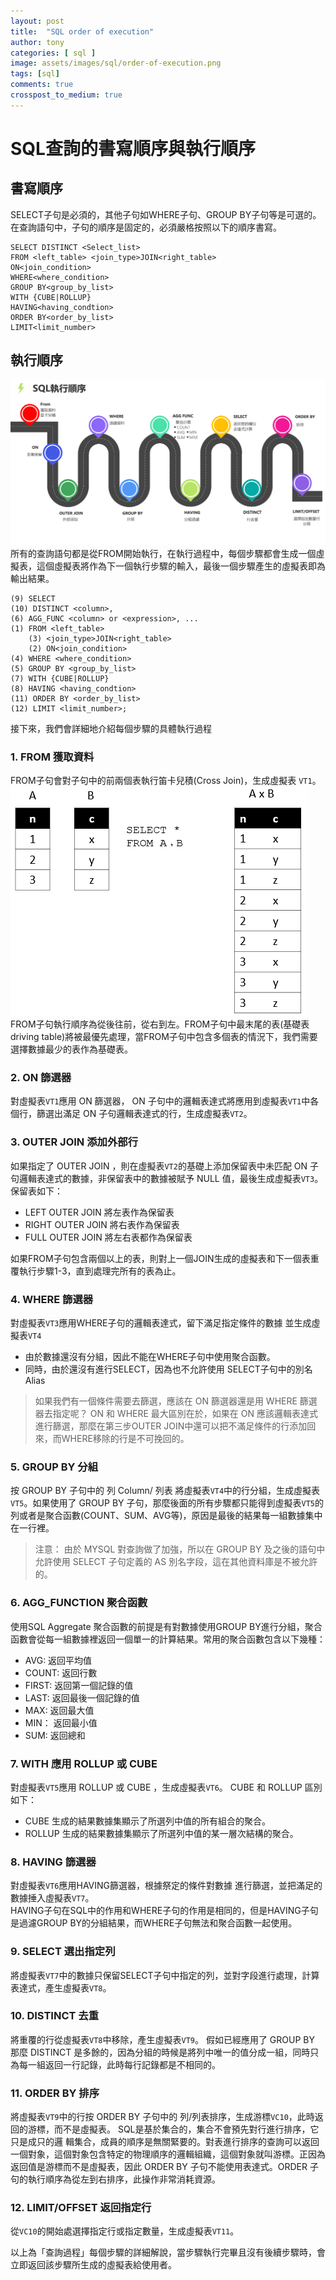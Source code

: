 ```yaml
---
layout: post
title:  "SQL order of execution"
author: tony
categories: [ sql ]
image: assets/images/sql/order-of-execution.png
tags: [sql]
comments: true
crosspost_to_medium: true
---
```

# SQL查詢的書寫順序與執行順序
## 書寫順序
SELECT子句是必須的，其他子句如WHERE子句、GROUP BY子句等是可選的。
在查詢語句中，子句的順序是固定的，必須嚴格按照以下的順序書寫。
```
SELECT DISTINCT <Select_list>
FROM <left_table> <join_type>JOIN<right_table>
ON<join_condition>
WHERE<where_condition>
GROUP BY<group_by_list>
WITH {CUBE|ROLLUP}
HAVING<having_condtion>
ORDER BY<order_by_list>
LIMIT<limit_number>
```
## 執行順序
![](../../assets/images/sql/execute-order.png)  
所有的查詢語句都是從FROM開始執行，在執行過程中，每個步驟都會生成一個虛擬表，這個虛擬表將作為下一個執行步驟的輸入，最後一個步驟產生的虛擬表即為輸出結果。
```
(9) SELECT 
(10) DISTINCT <column>,
(6) AGG_FUNC <column> or <expression>, ...
(1) FROM <left_table> 
    (3) <join_type>JOIN<right_table>
    (2) ON<join_condition>
(4) WHERE <where_condition>
(5) GROUP BY <group_by_list>
(7) WITH {CUBE|ROLLUP}
(8) HAVING <having_condtion>
(11) ORDER BY <order_by_list>
(12) LIMIT <limit_number>;
```

接下來，我們會詳細地介紹每個步驟的具體執行過程
### 1. FROM 獲取資料
FROM子句會對子句中的前兩個表執行笛卡兒積(Cross Join)，生成虛擬表 `VT1`。
![](../../assets/images/sql/cross-join.png)  
FROM子句執行順序為從後往前，從右到左。FROM子句中最末尾的表(基礎表 driving table)將被最優先處理，當FROM子句中包含多個表的情況下，我們需要選擇數據最少的表作為基礎表。

### 2. ON 篩選器
對虛擬表`VT1`應用 ON 篩選器， ON 子句中的邏輯表達式將應用到虛擬表`VT1`中各個行，篩選出滿足 ON 子句邏輯表達式的行，生成虛擬表`VT2`。

### 3. OUTER JOIN 添加外部行
如果指定了 OUTER JOIN ，則在虛擬表`VT2`的基礎上添加保留表中未匹配 ON 子句邏輯表達式的數據，非保留表中的數據被賦予 NULL 值，最後生成虛擬表`VT3`。  
保留表如下：
- LEFT OUTER JOIN 將左表作為保留表
- RIGHT OUTER JOIN 將右表作為保留表
- FULL OUTER JOIN 將左右表都作為保留表

如果FROM子句包含兩個以上的表，則對上一個JOIN生成的虛擬表和下一個表重覆執行步驟1-3，直到處理完所有的表為止。

### 4. WHERE 篩選器
對虛擬表`VT3`應用WHERE子句的邏輯表達式，留下滿足指定條件的數據 並生成虛擬表`VT4`
- 由於數據還沒有分組，因此不能在WHERE子句中使用聚合函數。
- 同時，由於還沒有進行SELECT，因為也不允許使用 SELECT子句中的別名Alias

> 如果我們有一個條件需要去篩選，應該在 ON 篩選器還是用 WHERE 篩選器去指定呢？
> ON 和 WHERE 最大區別在於，如果在 ON 應該邏輯表達式進行篩選，那麼在第三步OUTER JOIN中還可以把不滿足條件的行添加回來，而WHERE移除的行是不可挽回的。
> 
### 5. GROUP BY 分組
按 GROUP BY 子句中的 列 Column/ 列表 將虛擬表`VT4`中的行分組，生成虛擬表`VT5`。如果使用了 GROUP BY 子句，那麼後面的所有步驟都只能得到虛擬表`VT5`的列或者是聚合函數(COUNT、SUM、AVG等)，原因是最後的結果每一組數據集中在一行裡。

> 注意： 由於 MYSQL 對查詢做了加強，所以在 GROUP BY 及之後的語句中允許使用 SELECT 子句定義的 AS 別名字段，這在其他資料庫是不被允許的。
### 6. AGG_FUNCTION 聚合函數
使用SQL Aggregate 聚合函數的前提是有對數據使用GROUP BY進行分組，聚合函數會從每一組數據裡返回一個單一的計算結果。常用的聚合函數包含以下幾種：  
- AVG: 返回平均值
- COUNT: 返回行數
- FIRST: 返回第一個記錄的值
- LAST: 返回最後一個記錄的值
- MAX: 返回最大值
- MIN： 返回最小值
- SUM: 返回總和
### 7. WITH 應用 ROLLUP 或 CUBE
對虛擬表`VT5`應用 ROLLUP 或 CUBE ，生成虛擬表`VT6`。 CUBE 和 ROLLUP 區別如下：  
- CUBE 生成的結果數據集顯示了所選列中值的所有組合的聚合。
- ROLLUP 生成的結果數據集顯示了所選列中值的某一層次結構的聚合。
### 8. HAVING 篩選器
對虛擬表`VT6`應用HAVING篩選器，根據祭定的條件對數據 進行篩選，並把滿足的數據捶入虛擬表`VT7`。  
HAVING子句在SQL中的作用和WHERE子句的作用是相同的，但是HAVING子句是過濾GROUP BY的分組結果，而WHERE子句無法和聚合函數一起使用。
### 9. SELECT 選出指定列
將虛擬表`VT7`中的數據只保留SELECT子句中指定的列，並對字段進行處理，計算表達式，產生虛擬表`VT8`。
### 10. DISTINCT 去重
將重覆的行從虛擬表`VT8`中移除，產生虛擬表`VT9`。 假如已經應用了 GROUP BY 那麼 DISTINCT 是多餘的，因為分組的時候是將列中唯一的值分成一組，同時只為每一組返回一行記錄，此時每行記錄都是不相同的。
### 11. ORDER BY 排序
將虛擬表`VT9`中的行按 ORDER BY 子句中的 列/列表排序，生成游標`VC10`，此時返回的游標，而不是虛擬表。 SQL是基於集合的，集合不會預先對行進行排序，它只是成只的邏 輯集合，成員的順序是無關緊要的。對表進行排序的查詢可以返回一個對象，這個對象包含特定的物理順序的邏輯組織，這個對象就叫游標。正因為返回值是游標而不是虛擬表，因此 ORDER BY 子句不能使用表達式。ORDER 子句的執行順序為從左到右排序，此操作非常消耗資源。
### 12. LIMIT/OFFSET 返回指定行
從`VC10`的開始處選擇指定行或指定數量，生成虛擬表`VT11`。

以上為「查詢過程」每個步驟的詳細解說，當步驟執行完畢且沒有後續步驟時，會立即返回該步驟所生成的虛擬表給使用者。
